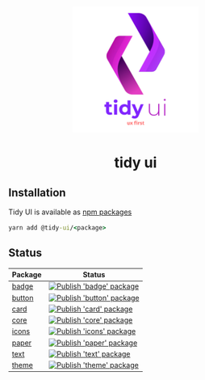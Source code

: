 <!-- markdownlint-disable-next-line -->
<p align="center">
  <img width="250" src="internals/docs/tidi-ui-logo.png" alt="Tidy UI logo">
</p>

<h1 align="center">tidy ui</h1>

## Installation

Tidy UI is available as [npm packages](https://www.npmjs.com/search?q=%40tidy-ui)

```cmd
yarn add @tidy-ui/<package>
```

## Status

<table>
  <thead>
    <tr><th>Package</th>
    <th>Status</th></tr>
  </thead>
  <tbody>
  <tr>
    <td><a href="https://www.npmjs.com/package/@tidy-ui/badge">badge</a></td>
    <td><a href="https://github.com/badatt/tidy-ui/actions/workflows/publish-badge.yml"><img src="https://github.com/badatt/tidy-ui/actions/workflows/publish-badge.yml/badge.svg" alt="Publish 'badge' package"/></a></td>
  </tr>
  <tr>
    <td><a href="https://www.npmjs.com/package/@tidy-ui/button">button</a></td>
    <td><a href="https://github.com/badatt/tidy-ui/actions/workflows/publish-button.yml"><img src="https://github.com/badatt/tidy-ui/actions/workflows/publish-button.yml/badge.svg" alt="Publish 'button' package"/></a></td>
  </tr>
  <tr>
    <td><a href="https://www.npmjs.com/package/@tidy-ui/card">card</a></td>
    <td><a href="https://github.com/badatt/tidy-ui/actions/workflows/publish-card.yml"><img src="https://github.com/badatt/tidy-ui/actions/workflows/publish-card.yml/badge.svg" alt="Publish 'card' package"/></a></td>
  </tr>
  <tr>
    <td><a href="https://www.npmjs.com/package/@tidy-ui/core">core</a></td>
    <td><a href="https://github.com/badatt/tidy-ui/actions/workflows/publish-core.yml"><img src="https://github.com/badatt/tidy-ui/actions/workflows/publish-core.yml/badge.svg" alt="Publish 'core' package"/></a></td>
  </tr>
  <tr>
    <td><a href="https://www.npmjs.com/package/@tidy-ui/icons">icons</a></td>
    <td><a href="https://github.com/badatt/tidy-ui/actions/workflows/publish-icons.yml"><img src="https://github.com/badatt/tidy-ui/actions/workflows/publish-icons.yml/badge.svg" alt="Publish 'icons' package"/></a></td>
  </tr>
  <tr>
    <td><a href="https://www.npmjs.com/package/@tidy-ui/paper">paper</a></td>
    <td><a href="https://github.com/badatt/tidy-ui/actions/workflows/publish-paper.yml"><img src="https://github.com/badatt/tidy-ui/actions/workflows/publish-paper.yml/badge.svg" alt="Publish 'paper' package"/></a></td>
  </tr>
  <tr>
    <td><a href="https://www.npmjs.com/package/@tidy-ui/text">text</a></td>
    <td><a href="https://github.com/badatt/tidy-ui/actions/workflows/publish-text.yml"><img src="https://github.com/badatt/tidy-ui/actions/workflows/publish-text.yml/badge.svg" alt="Publish 'text' package"/></a></td>
  </tr>
  <tr>
    <td><a href="https://www.npmjs.com/package/@tidy-ui/theme">theme</a></td>
    <td><a href="https://github.com/badatt/tidy-ui/actions/workflows/publish-theme.yml"><img src="https://github.com/badatt/tidy-ui/actions/workflows/publish-theme.yml/badge.svg" alt="Publish 'theme' package"/></a></td>
  </tr>
  </tbody>
</table>
